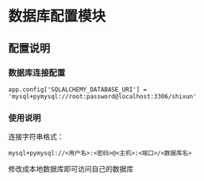 # 数据库配置模块

## 配置说明

### 数据库连接配置
```plaintext
app.config['SQLALCHEMY_DATABASE_URI'] = 'mysql+pymysql://root:password@localhost:3306/shixun'
```

### 使用说明
连接字符串格式：
```plaintext
mysql+pymysql://<用户名>:<密码>@<主机>:<端口>/<数据库名>
```
修改成本地数据库即可访问自己的数据库
